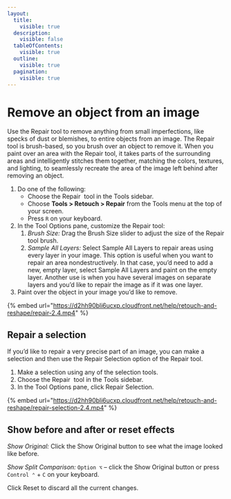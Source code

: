 ```yaml
---
layout:
  title:
    visible: true
  description:
    visible: false
  tableOfContents:
    visible: true
  outline:
    visible: true
  pagination:
    visible: true
---
```


# Remove an object from an image

Use the Repair tool to remove anything from small imperfections, like specks of dust or blemishes, to entire objects from an image. The Repair tool is brush-based, so you brush over an object to remove it. When you paint over an area with the Repair tool, it takes parts of the surrounding areas and intelligently stitches them together, matching the colors, textures, and lighting, to seamlessly recreate the area of the image left behind after removing an object.

1. Do one of the following:
   * Choose the Repair <img src="https://help.pixelmator.com/pixelmator-pro/3.5/assets/English/1580999369000.png" alt="" data-size="line"> tool in the Tools sidebar.
   * Choose **Tools > Retouch > Repair** from the Tools menu at the top of your screen.
   * Press `R` on your keyboard.
2. In the Tool Options pane, customize the Repair tool:
   1. _Brush Size:_ Drag the Brush Size slider to adjust the size of the Repair tool brush.
   2. _Sample All Layers:_ Select Sample All Layers to repair areas using every layer in your image. This option is useful when you want to repair an area nondestructively. In that case, you’d need to add a new, empty layer, select Sample All Layers and paint on the empty layer. Another use is when you have several images on separate layers and you’d like to repair the image as if it was one layer.
3. Paint over the object in your image you’d like to remove.

{% embed url="https://d2hh90bli6ucxp.cloudfront.net/help/retouch-and-reshape/repair-2.4.mp4" %}

## Repair a selection

If you’d like to repair a very precise part of an image, you can make a selection and then use the Repair Selection option of the Repair tool.

1. Make a selection using any of the selection tools.
2. Choose the Repair <img src="https://help.pixelmator.com/pixelmator-pro/3.5/assets/English/1580999369000.png" alt="" data-size="line"> tool in the Tools sidebar.
3. In the Tool Options pane, click Repair Selection.

{% embed url="https://d2hh90bli6ucxp.cloudfront.net/help/retouch-and-reshape/repair-selection-2.4.mp4" %}

## Show before and after or reset effects

_Show Original:_ Click the Show Original button to see what the image looked like before.

_Show Split Comparison:_ `Option ⌥` – click the Show Original button or press `Control ⌃` + `C` on your keyboard.

Click Reset to discard all the current changes.
